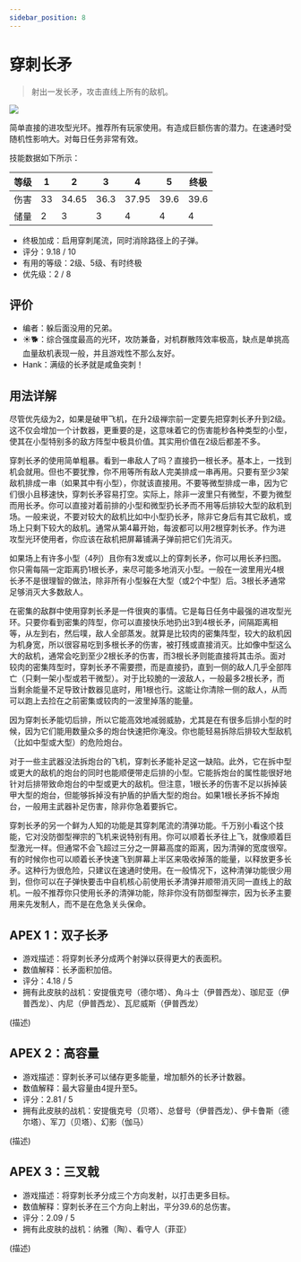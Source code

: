 ```yaml
---
sidebar_position: 8
---
```


# 穿刺长矛

> 射出一发长矛，攻击直线上所有的敌机。

<img src="/terms/vl.png" style={{zoom:1.25}}/>

简单直接的进攻型光环。推荐所有玩家使用。有造成巨额伤害的潜力。在速通时受随机性影响大。对每日任务非常有效。

技能数据如下所示：

| 等级 | 1    | 2     | 3    | 4     | 5    | 终极 |
| ---- | ---- | ----- | ---- | ----- | ---- | ---- |
| 伤害 | 33   | 34.65 | 36.3 | 37.95 | 39.6 | 39.6 |
| 储量 | 2    | 3     | 3    | 4     | 4    | 4    |

- 终极加成：启用穿刺尾流，同时消除路径上的子弹。
- 评分：9.18 / 10
- 有用的等级：2级、5级、有时终极
- 优先级：2 / 8

## 评价

- 编者：躲后面没用的兄弟。
- ☀🐕：综合强度最高的光环，攻防兼备，对机群散阵效率极高，缺点是单挑高血量敌机表现一般，并且游戏性不那么友好。
- Hank：满级的长矛就是咸鱼突刺！

## 用法详解

尽管优先级为2，如果是破甲飞机，在升2级禅宗前一定要先把穿刺长矛升到2级。这不仅会增加一个计数器，更重要的是，这意味着它的伤害能秒各种类型的小型，使其在小型特别多的敌方阵型中极具价值。其实用价值在2级后都差不多。

穿刺长矛的使用简单粗暴。看到一串敌人了吗？直接扔一根长矛。基本上，一找到机会就用。但也不要犹豫，你不用等所有敌人完美排成一串再用。只要有至少3架敌机排成一串（如果其中有小型），你就该直接用。不要等微型排成一串，因为它们很小且移速快，穿刺长矛容易打空。实际上，除非一波里只有微型，不要为微型而用长矛。你可以直接对着前排的小型和微型扔长矛而不用等后排较大型的敌机到场。一般来说，不要对较大的敌机比如中小型扔长矛，除非它身后有其它敌机，或场上只剩下较大的敌机。通常从第4幕开始，每波都可以用2根穿刺长矛。作为进攻型光环使用者，你应该在敌机把屏幕铺满子弹前把它们先消灭。

如果场上有许多小型（4列）且你有3发或以上的穿刺长矛，你可以用长矛扫图。你只需每隔一定距离扔1根长矛，来尽可能多地消灭小型。一般在一波里用光4根长矛不是很理智的做法，除非所有小型躲在大型（或2个中型）后。3根长矛通常足够消灭大多数敌人。

在密集的敌群中使用穿刺长矛是一件很爽的事情。它是每日任务中最强的进攻型光环。只要你看到密集的阵型，你可以直接快乐地扔出3到4根长矛，间隔距离相等，从左到右，然后噗，敌人全部蒸发。就算是比较肉的密集阵型，较大的敌机因为机身宽，所以很容易吃到多根长矛的伤害，被打残或直接消灭。比如像中型这么大的敌机，通常会吃到至少2根长矛的伤害，而3根长矛则能直接将其击杀。面对较肉的密集阵型时，穿刺长矛不需要攒，而是直接扔，直到一侧的敌人几乎全部阵亡（只剩一架小型或若干微型）。对于比较脆的一波敌人，一般最多2根长矛，而当剩余能量不足导致计数器见底时，用1根也行。这能让你清除一侧的敌人，从而可以跑上去捡在之前密集或较肉的一波里掉落的能量。

因为穿刺长矛能切后排，所以它能高效地减弱威胁，尤其是在有很多后排小型的时候，因为它们能用数量众多的炮台快速把你淹没。你也能轻易拆除后排较大型敌机（比如中型或大型）的危险炮台。

对于一些主武器没法拆炮台的飞机，穿刺长矛能补足这一缺陷。此外，它在拆中型或更大的敌机的炮台的同时也能顺便带走后排的小型。它能拆炮台的属性能很好地针对后排带致命炮台的中型或更大的敌机。但注意，1根长矛的伤害不足以拆掉装甲大型的炮台，但能够拆掉没有护盾的护盾大型的炮台。如果1根长矛拆不掉炮台，一般用主武器补足伤害，除非你急着要拆它。

穿刺长矛的另一个鲜为人知的功能是其穿刺尾流的清弹功能。千万别小看这个技能，它对没防御型禅宗的飞机来说特别有用。你可以顺着长矛往上飞，就像顺着巨型激光一样。但通常不会飞超过三分之一屏幕高度的距离，因为清弹的宽度很窄。有的时候你也可以顺着长矛快速飞到屏幕上半区来吸收掉落的能量，以释放更多长矛。这种行为很危险，只建议在速通时使用。在一般情况下，这种清弹功能很少用到，但你可以在子弹快要击中自机核心前使用长矛清弹并顺带消灭同一直线上的敌机。一般不推荐你只使用长矛的清弹功能，除非你没有防御型禅宗，因为长矛主要用来先发制人，而不是在危急关头保命。

## APEX 1：双子长矛

- 游戏描述：将穿刺长矛分成两个射弹以获得更大的表面积。
- 数值解释：长矛面积加倍。
- 评分：4.18 / 5
- 拥有此皮肤的战机：安提俄克号（德尔塔）、角斗士（伊普西龙）、珈尼亚（伊普西龙）、内尼（伊普西龙）、瓦尼威斯（伊普西龙）

(描述)

## APEX 2：高容量

- 游戏描述：穿刺长矛可以储存更多能量，增加额外的长矛计数器。
- 数值解释：最大容量由4提升至5。
- 评分：2.81 / 5
- 拥有此皮肤的战机：安提俄克号（贝塔）、总督号（伊普西龙）、伊卡鲁斯（德尔塔）、军刀（贝塔）、幻影（伽马）

(描述)

## APEX 3：三叉戟

- 游戏描述：将穿刺长矛分成三个方向发射，以打击更多目标。
- 数值解释：穿刺长矛在三个方向上射出，平分39.6的总伤害。
- 评分：2.09 / 5
- 拥有此皮肤的战机：纳雅（陶）、看守人（菲亚）

(描述)

